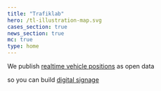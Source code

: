 ```yaml
---
title: "Trafiklab"
hero: /tl-illustration-map.svg
cases_section: true
news_section: true
mc: true
type: home
---
```

<p>We publish <a class="landing-roller" href="/api/trafiklab-apis/gtfs-regional/gtfs-regional-realtime/">realtime 
vehicle positions</a> as open data</p>
<p>so you can build <a class="landing-roller" href="/cases">digital signage</a></p>
